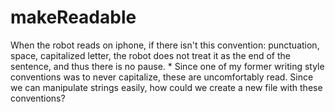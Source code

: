 # makeReadable


When the robot reads on iphone, if there isn't this convention: punctuation, space, capitalized letter, the robot does not treat it as the end of the sentence, and thus there is no pause.  * Since one of my former writing style conventions was to never capitalize, these are uncomfortably read. Since we can manipulate strings easily, how could we create a new file with these conventions?
